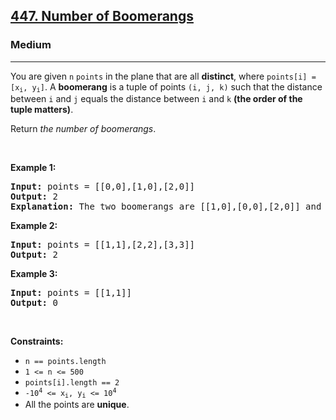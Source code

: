<h2><a href="https://leetcode.com/problems/number-of-boomerangs/">447. Number of Boomerangs</a></h2><h3>Medium</h3><hr><div><p>You are given <code>n</code> <code>points</code> in the plane that are all <strong>distinct</strong>, where <code>points[i] = [x<sub>i</sub>, y<sub>i</sub>]</code>. A <strong>boomerang</strong> is a tuple of points <code>(i, j, k)</code> such that the distance between <code>i</code> and <code>j</code> equals the distance between <code>i</code> and <code>k</code> <strong>(the order of the tuple matters)</strong>.</p>

<p>Return <em>the number of boomerangs</em>.</p>

<p>&nbsp;</p>
<p><strong class="example">Example 1:</strong></p>

<pre><strong>Input:</strong> points = [[0,0],[1,0],[2,0]]
<strong>Output:</strong> 2
<strong>Explanation:</strong> The two boomerangs are [[1,0],[0,0],[2,0]] and [[1,0],[2,0],[0,0]].
</pre>

<p><strong class="example">Example 2:</strong></p>

<pre><strong>Input:</strong> points = [[1,1],[2,2],[3,3]]
<strong>Output:</strong> 2
</pre>

<p><strong class="example">Example 3:</strong></p>

<pre><strong>Input:</strong> points = [[1,1]]
<strong>Output:</strong> 0
</pre>

<p>&nbsp;</p>
<p><strong>Constraints:</strong></p>

<ul>
	<li><code>n == points.length</code></li>
	<li><code>1 &lt;= n &lt;= 500</code></li>
	<li><code>points[i].length == 2</code></li>
	<li><code>-10<sup>4</sup> &lt;= x<sub>i</sub>, y<sub>i</sub> &lt;= 10<sup>4</sup></code></li>
	<li>All the points are <strong>unique</strong>.</li>
</ul>
</div>